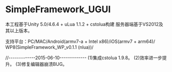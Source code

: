 # SimpleFramework_UGUI

本工程基于Unity 5.0/4.6.4 + uLua 1.1.2 + cstolua构建
服务器端基于VS2012及其以上版本。

支持平台：PC/MAC/Android(armv7-a + Intel x86)/iOS(armv7 + arm64)/
	  WP8(SimpleFramework_WP_v0.1.1 (nlua))/


//-------------2015-06-10-------------
(1)集成cstolua 1.9.8。
(2)效率进一步提升。
(3)修复编辑器崩溃BUG。

